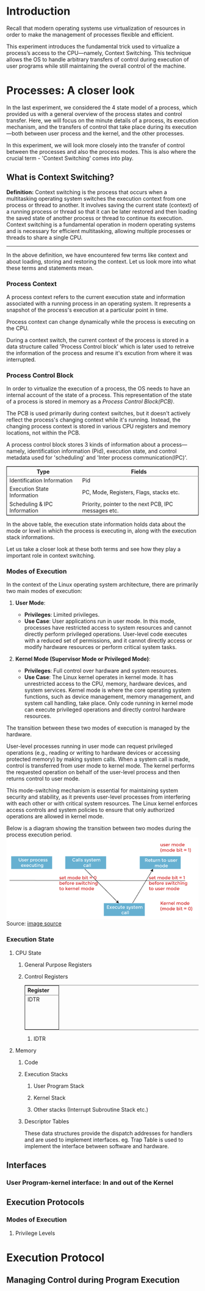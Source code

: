 

# Introduction

Recall that modern operating systems use virtualization of resources in order to make the management of processes flexible and efficient.

This experiment introduces the fundamental trick used to virtualize a process&rsquo;s access to the CPU&#x2014;namely, Context Switching. This technique allows the OS to handle arbitrary transfers of control during execution of user programs while still maintaining the overall control of the machine.


# Processes: A closer look

In the last experiment, we considered the 4 state model of a process, which provided us with a general overview of the process states and control transfer. Here, we will focus on the minute details of a process, its execution mechanism, and the transfers of control that take place during its execution&#x2014;both between user process and the kernel, and the other processes.

In this experiment, we will look more closely into the transfer of control between the processes and also the process modes. This is also where the crucial term - 'Context Switching' comes into play.

## What is Context Switching?

**Definition:** Context switching is the process that occurs when a multitasking operating system switches the execution context from one process or thread to another. 
It involves saving the current state (context) of a running process or thread so that it can be later restored and then loading the saved state of another process or thread to continue its execution. 
Context switching is a fundamental operation in modern operating systems and is necessary for efficient multitasking, allowing multiple processes or threads to share a single CPU.

-------------------------
In the above definition, we have encountered few terms like context and about loading, storing and restoring the context. Let us look more into what these terms and statements mean.

### Process Context
A process context refers to the current execution state and information associated with a running process in an operating system. It represents a snapshot of the process's execution at a particular point in time.

Process context can change dynamically while the process is executing on the CPU.

During a context switch, the current context of the process is stored in a data structure called 'Process Control block' which is later used to retreive the information of the process and resume it's excution from where it was interrupted.

### Process Control Block

In order to virtualize the execution of a process, the OS needs to have an internal account of the state of a process. This representation of the state of a process is stored in memory as a *Process Control Block(PCB)*.

The PCB is used primarily during context switches, but it doesn't actively reflect the process's changing context while it's running. Instead, the changing process context is stored in various CPU registers and memory locations, not within the PCB.

A process control block stores 3 kinds of information about a process&#x2014;namely, identification information (Pid), execution state, and control metadata used for 'scheduling' and 'Inter process communication(IPC)'.

<table border="2" cellspacing="0" cellpadding="6" rules="groups" frame="hsides">


<colgroup>
<col  class="org-left" />

<col  class="org-left" />
</colgroup>
<thead>
<tr>
<th scope="col" class="org-left">Type</th>
<th scope="col" class="org-left">Fields</th>
</tr>
</thead>

<tbody>
<tr>
<td class="org-left">Identification Information</td>
<td class="org-left">Pid</td>
</tr>


<tr>
<td class="org-left">Execution State Information</td>
<td class="org-left">PC, Mode, Registers, Flags, stacks etc.</td>
</tr>


<tr>
<td class="org-left">Scheduling &amp; IPC Information</td>
<td class="org-left">Priority, pointer to the next PCB, IPC messages etc.</td>
</tr>
</tbody>
</table>

In the above table, the execution state information holds data about the mode or level in which the process is executing in, along with the execution stack informations.

Let us take a closer look at these both terms and see how they play a important role in context switching.

### Modes of Execution

In the context of the Linux operating system architecture, there are primarily two main modes of execution:

1. **User Mode**:
   - **Privileges**: Limited privileges.
   - **Use Case**: User applications run in user mode. In this mode, processes have restricted access to system resources and cannot directly perform privileged operations. User-level code executes with a reduced set of permissions, and it cannot directly access or modify hardware resources or perform critical system tasks.

2. **Kernel Mode (Supervisor Mode or Privileged Mode)**:
   - **Privileges**: Full control over hardware and system resources.
   - **Use Case**: The Linux kernel operates in kernel mode. It has unrestricted access to the CPU, memory, hardware devices, and system services. Kernel mode is where the core operating system functions, such as device management, memory management, and system call handling, take place. Only code running in kernel mode can execute privileged operations and directly control hardware resources.

The transition between these two modes of execution is managed by the hardware. 

User-level processes running in user mode can request privileged operations (e.g., reading or writing to hardware devices or accessing protected memory) by making system calls. When a system call is made, control is transferred from user mode to kernel mode. The kernel performs the requested operation on behalf of the user-level process and then returns control to user mode.

This mode-switching mechanism is essential for maintaining system security and stability, as it prevents user-level processes from interfering with each other or with critical system resources. The Linux kernel enforces access controls and system policies to ensure that only authorized operations are allowed in kernel mode.

Below is a diagram showing the transition between two modes during the process execution period.
![Mode Transition](./images/modeChange.png)
Source: [image source](https://www.google.com/url?sa=i&url=https%3A%2F%2Fwww.javatpoint.com%2Fdual-mode-operations-in-operating-system&psig=AOvVaw18NjcaKTyY51LQkQJAMyhf&ust=1696620666265000&source=images&cd=vfe&opi=89978449&ved=0CBMQjhxqFwoTCIDZmdPS34EDFQAAAAAdAAAAABAE)
### Execution State

1.  CPU State

    1.  General Purpose Registers
    
    2.  Control Registers
    
        <table border="2" cellspacing="0" cellpadding="6" rules="groups" frame="hsides">
        
        
        <colgroup>
        <col  class="org-left" />
        
        <col  class="org-left" />
        </colgroup>
        <thead>
        <tr>
        <th scope="col" class="org-left">Register</th>
        <th scope="col" class="org-left">&#xa0;</th>
        </tr>
        </thead>
        
        <tbody>
        <tr>
        <td class="org-left">IDTR</td>
        <td class="org-left">&#xa0;</td>
        </tr>
        
        
        <tr>
        <td class="org-left">&#xa0;</td>
        <td class="org-left">&#xa0;</td>
        </tr>
        
        
        <tr>
        <td class="org-left">&#xa0;</td>
        <td class="org-left">&#xa0;</td>
        </tr>
        
        
        <tr>
        <td class="org-left">&#xa0;</td>
        <td class="org-left">&#xa0;</td>
        </tr>
        </tbody>
        </table>
        
        1.  IDTR

2.  Memory

    1.  Code
    
    2.  Execution Stacks
    
        1.  User Program Stack
        
        2.  Kernel Stack
        
        3.  Other stacks (Interrupt Subroutine Stack etc.)
    
    3.  Descriptor Tables
    
        These data structures provide the dispatch addresses for handlers and are used to implement interfaces. eg. Trap Table is used to implement the interface between software and hardware.


## Interfaces


### User Program-kernel interface: In and out of the Kernel


## Execution Protocols


### Modes of Execution

1.  Privilege Levels


# Execution Protocol


## Managing Control during Program Execution

